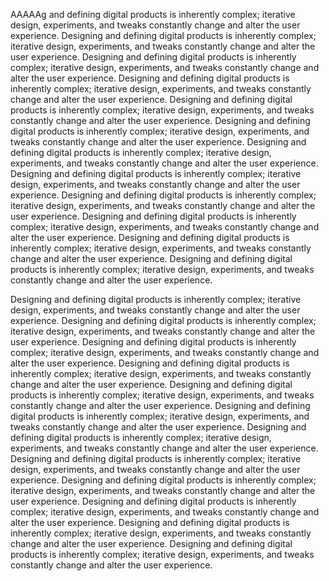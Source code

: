 AAAAAg and defining digital products is inherently complex; iterative design, experiments, and tweaks constantly change and alter the user experience. Designing and defining digital products is inherently complex; iterative design, experiments, and tweaks constantly change and alter the user experience. Designing and defining digital products is inherently complex; iterative design, experiments, and tweaks constantly change and alter the user experience. Designing and defining digital products is inherently complex; iterative design, experiments, and tweaks constantly change and alter the user experience. Designing and defining digital products is inherently complex; iterative design, experiments, and tweaks constantly change and alter the user experience. Designing and defining digital products is inherently complex; iterative design, experiments, and tweaks constantly change and alter the user experience. Designing and defining digital products is inherently complex; iterative design, experiments, and tweaks constantly change and alter the user experience. Designing and defining digital products is inherently complex; iterative design, experiments, and tweaks constantly change and alter the user experience. Designing and defining digital products is inherently complex; iterative design, experiments, and tweaks constantly change and alter the user experience. Designing and defining digital products is inherently complex; iterative design, experiments, and tweaks constantly change and alter the user experience. Designing and defining digital products is inherently complex; iterative design, experiments, and tweaks constantly change and alter the user experience. Designing and defining digital products is inherently complex; iterative design, experiments, and tweaks constantly change and alter the user experience. 

Designing and defining digital products is inherently complex; iterative design, experiments, and tweaks constantly change and alter the user experience. Designing and defining digital products is inherently complex; iterative design, experiments, and tweaks constantly change and alter the user experience. Designing and defining digital products is inherently complex; iterative design, experiments, and tweaks constantly change and alter the user experience. Designing and defining digital products is inherently complex; iterative design, experiments, and tweaks constantly change and alter the user experience. Designing and defining digital products is inherently complex; iterative design, experiments, and tweaks constantly change and alter the user experience. Designing and defining digital products is inherently complex; iterative design, experiments, and tweaks constantly change and alter the user experience. Designing and defining digital products is inherently complex; iterative design, experiments, and tweaks constantly change and alter the user experience. Designing and defining digital products is inherently complex; iterative design, experiments, and tweaks constantly change and alter the user experience. Designing and defining digital products is inherently complex; iterative design, experiments, and tweaks constantly change and alter the user experience. Designing and defining digital products is inherently complex; iterative design, experiments, and tweaks constantly change and alter the user experience. Designing and defining digital products is inherently complex; iterative design, experiments, and tweaks constantly change and alter the user experience. Designing and defining digital products is inherently complex; iterative design, experiments, and tweaks constantly change and alter the user experience. 